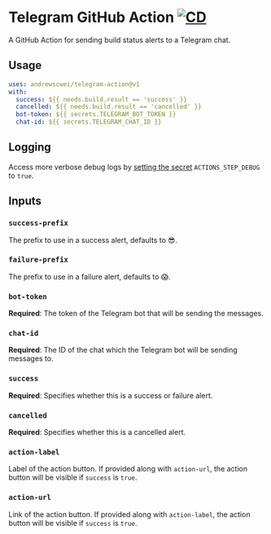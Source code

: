# Telegram GitHub Action [![CD](https://github.com/andrewscwei/telegram-action/workflows/CD/badge.svg)](https://github.com/andrewscwei/telegram-action/actions/workflows/cd.yml)

A GitHub Action for sending build status alerts to a Telegram chat.

## Usage

```yml
uses: andrewscwei/telegram-action@v1
with:
  success: ${{ needs.build.result == 'success' }}
  cancelled: ${{ needs.build.result == 'cancelled' }}
  bot-token: ${{ secrets.TELEGRAM_BOT_TOKEN }}
  chat-id: ${{ secrets.TELEGRAM_CHAT_ID }}
```

## Logging

Access more verbose debug logs by [setting the secret](https://docs.github.com/en/actions/security-for-github-actions/security-guides/using-secrets-in-github-actions#creating-encrypted-secrets) `ACTIONS_STEP_DEBUG` to `true`.

## Inputs

### `success-prefix`

The prefix to use in a success alert, defaults to 😎.

### `failure-prefix`

The prefix to use in a failure alert, defaults to 😱.

### `bot-token`

**Required**: The token of the Telegram bot that will be sending the messages.

### `chat-id`

**Required**: The ID of the chat which the Telegram bot will be sending messages to.

### `success`

**Required**: Specifies whether this is a success or failure alert.

### `cancelled`

**Required**: Specifies whether this is a cancelled alert.

### `action-label`

Label of the action button. If provided along with `action-url`, the action button will be visible if `success` is `true`.

### `action-url`

Link of the action button. If provided along with `action-label`, the action button will be visible if `success` is `true`.
